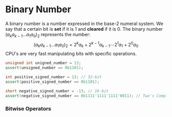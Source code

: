 # Binary Number
A binary number is a number expressed in the base-$2$ numeral system.
We say that a certain bit is **set** if it is $1$ and **cleared** if it is $0$.
The binary number $(a_ka_{k-1}\dots a_1a_0)_2$ represents the number:
$$(a_ka_{k-1}\dots a_1a_0)_2 = 2^ka_k+2^{k-1}a_{k-1}\cdots2^1a_1+2^0a_0$$
CPU's are very fast manipulating bits with specific operations.
```cpp
unsigned int unigned_number = 13;
assert(unsigned_number == 0b1101);

int positive_signed_number = 13; // 32-bit
assert(positive_signed_number == 0b1101);

short negative_signed_number = -13; // 16-bit
assert(negative_signed_number == 0b1111'1111'1111'0011); // Two's Complement
```
### Bitwise Operators
